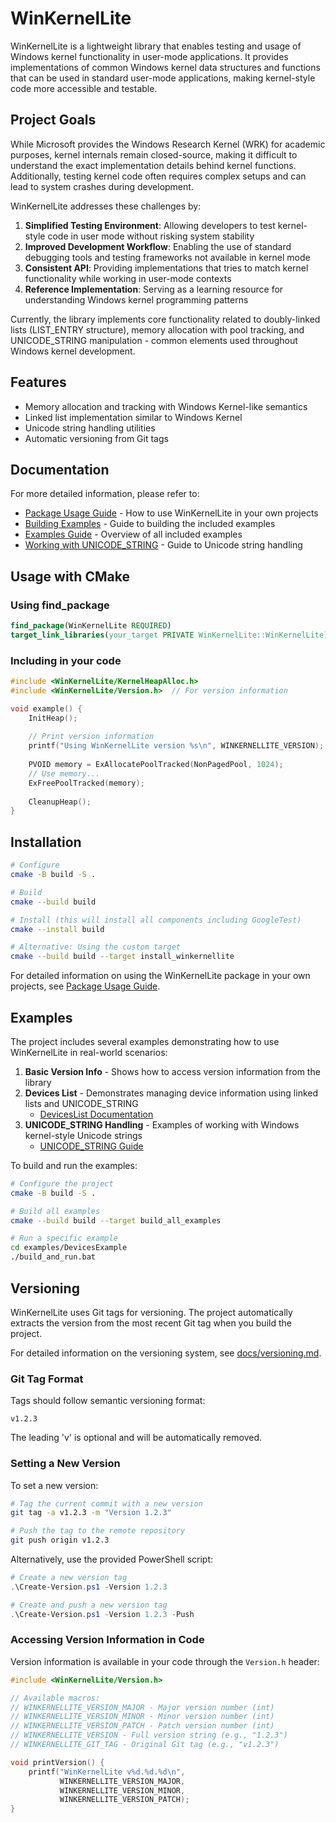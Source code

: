 # WinKernelLite

WinKernelLite is a lightweight library that enables testing and usage of Windows kernel functionality in user-mode applications. It provides implementations of common Windows kernel data structures and functions that can be used in standard user-mode applications, making kernel-style code more accessible and testable.

## Project Goals

While Microsoft provides the Windows Research Kernel (WRK) for academic purposes, kernel internals remain closed-source, making it difficult to understand the exact implementation details behind kernel functions. Additionally, testing kernel code often requires complex setups and can lead to system crashes during development.

WinKernelLite addresses these challenges by:

1. **Simplified Testing Environment**: Allowing developers to test kernel-style code in user mode without risking system stability
2. **Improved Development Workflow**: Enabling the use of standard debugging tools and testing frameworks not available in kernel mode
3. **Consistent API**: Providing implementations that tries to match kernel functionality while working in user-mode contexts
4. **Reference Implementation**: Serving as a learning resource for understanding Windows kernel programming patterns

Currently, the library implements core functionality related to doubly-linked lists (LIST_ENTRY structure), memory allocation with pool tracking, and UNICODE_STRING manipulation - common elements used throughout Windows kernel development.

## Features

- Memory allocation and tracking with Windows Kernel-like semantics
- Linked list implementation similar to Windows Kernel
- Unicode string handling utilities
- Automatic versioning from Git tags

## Documentation

For more detailed information, please refer to:

- [Package Usage Guide](docs/package_usage.md) - How to use WinKernelLite in your own projects
- [Building Examples](docs/building_examples.md) - Guide to building the included examples
- [Examples Guide](docs/examples_guide.md) - Overview of all included examples
- [Working with UNICODE_STRING](docs/working_with_unicode_string.md) - Guide to Unicode string handling

## Usage with CMake

### Using find_package

```cmake
find_package(WinKernelLite REQUIRED)
target_link_libraries(your_target PRIVATE WinKernelLite::WinKernelLite)
```

### Including in your code

```cpp
#include <WinKernelLite/KernelHeapAlloc.h>
#include <WinKernelLite/Version.h>  // For version information

void example() {
    InitHeap();
    
    // Print version information
    printf("Using WinKernelLite version %s\n", WINKERNELLITE_VERSION);
    
    PVOID memory = ExAllocatePoolTracked(NonPagedPool, 1024);
    // Use memory...
    ExFreePoolTracked(memory);
    
    CleanupHeap();
}
```

## Installation

```bash
# Configure
cmake -B build -S .

# Build
cmake --build build

# Install (this will install all components including GoogleTest)
cmake --install build

# Alternative: Using the custom target
cmake --build build --target install_winkernellite
```

For detailed information on using the WinKernelLite package in your own projects, see [Package Usage Guide](docs/package_usage.md).

## Examples

The project includes several examples demonstrating how to use WinKernelLite in real-world scenarios:

1. **Basic Version Info** - Shows how to access version information from the library
2. **Devices List** - Demonstrates managing device information using linked lists and UNICODE_STRING
   - [DevicesList Documentation](docs/example_devices_list.md)
3. **UNICODE_STRING Handling** - Examples of working with Windows kernel-style Unicode strings
   - [UNICODE_STRING Guide](docs/working_with_unicode_string.md)

To build and run the examples:

```bash
# Configure the project
cmake -B build -S .

# Build all examples
cmake --build build --target build_all_examples

# Run a specific example
cd examples/DevicesExample
./build_and_run.bat
```

## Versioning

WinKernelLite uses Git tags for versioning. The project automatically extracts the version from the most recent Git tag when you build the project.

For detailed information on the versioning system, see [docs/versioning.md](docs/versioning.md).

### Git Tag Format

Tags should follow semantic versioning format:

```
v1.2.3
```

The leading 'v' is optional and will be automatically removed.

### Setting a New Version

To set a new version:

```bash
# Tag the current commit with a new version
git tag -a v1.2.3 -m "Version 1.2.3"

# Push the tag to the remote repository
git push origin v1.2.3
```

Alternatively, use the provided PowerShell script:

```powershell
# Create a new version tag
.\Create-Version.ps1 -Version 1.2.3

# Create and push a new version tag
.\Create-Version.ps1 -Version 1.2.3 -Push
```

### Accessing Version Information in Code

Version information is available in your code through the `Version.h` header:

```cpp
#include <WinKernelLite/Version.h>

// Available macros:
// WINKERNELLITE_VERSION_MAJOR - Major version number (int)
// WINKERNELLITE_VERSION_MINOR - Minor version number (int)
// WINKERNELLITE_VERSION_PATCH - Patch version number (int)
// WINKERNELLITE_VERSION - Full version string (e.g., "1.2.3")
// WINKERNELLITE_GIT_TAG - Original Git tag (e.g., "v1.2.3")

void printVersion() {
    printf("WinKernelLite v%d.%d.%d\n", 
           WINKERNELLITE_VERSION_MAJOR,
           WINKERNELLITE_VERSION_MINOR,
           WINKERNELLITE_VERSION_PATCH);
}
```
